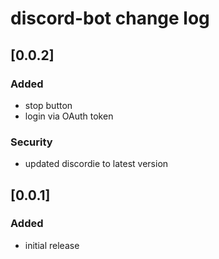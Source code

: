# discord-bot change log

## [0.0.2]
### Added
- stop button
- login via OAuth token

### Security
- updated discordie to latest version

## [0.0.1]
### Added
- initial release
